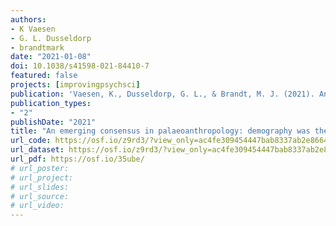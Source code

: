 ```yaml
---
authors:
- K Vaesen
- G. L. Dusseldorp
- brandtmark
date: "2021-01-08"
doi: 10.1038/s41598-021-84410-7
featured: false
projects: [improvingpsychsci]
publication: 'Vaesen, K., Dusseldorp, G. L., & Brandt, M. J. (2021). An emerging consensus in palaeoanthropology: demography was the main factor responsible for the disappearance of Neanderthals. *Scientific Reports, 11*, 4925.'
publication_types:
- "2"
publishDate: "2021"
title: "An emerging consensus in palaeoanthropology: demography was the main factor responsible for the disappearance of Neanderthals"
url_code: https://osf.io/z9rd3/?view_only=ac4fe309454447bab8337ab2e8664f54
url_dataset: https://osf.io/z9rd3/?view_only=ac4fe309454447bab8337ab2e8664f54
url_pdf: https://osf.io/35ube/
# url_poster:
# url_project:
# url_slides:
# url_source:
# url_video:
---
```

